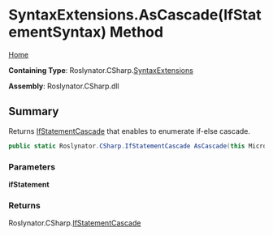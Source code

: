 # SyntaxExtensions\.AsCascade\(IfStatementSyntax\) Method

[Home](../../../../README.md)

**Containing Type**: Roslynator\.CSharp\.[SyntaxExtensions](../README.md)

**Assembly**: Roslynator\.CSharp\.dll

## Summary

Returns [IfStatementCascade](../../IfStatementCascade/README.md) that enables to enumerate if\-else cascade\.

```csharp
public static Roslynator.CSharp.IfStatementCascade AsCascade(this Microsoft.CodeAnalysis.CSharp.Syntax.IfStatementSyntax ifStatement)
```

### Parameters

**ifStatement**

### Returns

Roslynator\.CSharp\.[IfStatementCascade](../../IfStatementCascade/README.md)

